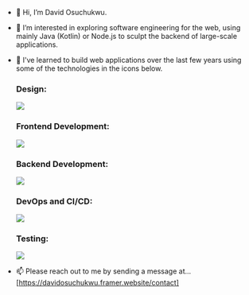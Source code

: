 - 👋 Hi, I’m David Osuchukwu.
  
- 👀 I’m interested in exploring software engineering for the web, using mainly Java (Kotlin) or Node.js to sculpt the backend of large-scale applications.
  
- 🌱 I've learned to build web applications over the last few years using some of the technologies in the icons below.

  ### Design:
    
    <a href="https://skillicons.dev">
      <img src="https://skillicons.dev/icons?i=figma," />
    </a>
   
  ### Frontend Development:
    
    <a href="https://skillicons.dev">
      <img src="https://skillicons.dev/icons?i=html,css,js,webflow,nextjs" />
    </a>
  
   ### Backend Development:
  
    <a href="https://skillicons.dev">
      <img src="https://skillicons.dev/icons?i=js,java,kotlin,spring,mongo,nodejs,docker,kubernetes,postgres" />
    </a>
  
    ### DevOps and CI/CD:
    
    <a href="https://skillicons.dev">
      <img src="https://skillicons.dev/icons?i=git,github,aws,azure,docker,Microsoft" />
    </a>
  
    ### Testing:
    
    <a href="https://skillicons.dev">
      <img src="https://skillicons.dev/icons?i=postman,jest,sentry" />
    </a>
  
  
- 📫 Please reach out to me by sending a message at... [https://davidosuchukwu.framer.website/contact]

<!---
dvco-xx/dvco-xx is a ✨ special ✨ repository because its `README.md` (this file) appears on your GitHub profile.
You can click the Preview link to take a look at your changes.
--->
